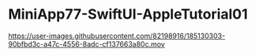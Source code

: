 # MiniApp77-SwiftUI-AppleTutorial01

https://user-images.githubusercontent.com/82198916/185130303-90bfbd3c-a47c-4556-8adc-cf137663a80c.mov

